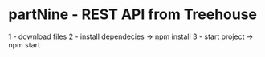 # partNine - REST API from Treehouse
1 - download files
2 - install dependecies -> npm install
3 - start project -> npm start
